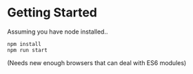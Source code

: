 # Getting Started

Assuming you have node installed..

````
npm install
npm run start
````

(Needs new enough browsers that can deal with ES6 modules)
